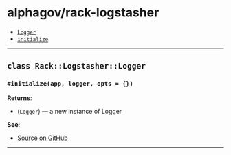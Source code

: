 # alphagov/rack-logstasher

- [`Logger`](#class-racklogstasherlogger)
 - [`initialize`](#initializeapp-logger-opts--)

---

## `class Rack::Logstasher::Logger`

### `#initialize(app, logger, opts = {})`


**Returns**:

- (`Logger`) — a new instance of Logger


**See**:
- [Source on GitHub](https://github.com/alphagov/rack-logstasher/blob/master/lib/rack/logstasher/logger.rb#L7)

---

